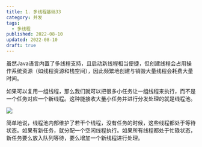 ```yaml
---
title: 1. 多线程基础33
category: 并发
tags:
  - 多线程
published: 2022-08-10
updated: 2022-08-10
draft: true
---
```


虽然Java语言内置了多线程支持，且启动新线程相当便捷，但创建线程会占用操作系统资源（如线程资源和栈空间），因此频繁地创建与销毁大量线程会耗费大量时间。

如果可以复用一组线程，那么我们就可以把很多小任务让一组线程来执行，而不是一个任务对应一个新线程。这种能接收大量小任务并进行分发处理的就是线程池。

![](https://cdn.nlark.com/yuque/__mermaid_v3/3eeec454541a0be5749d67a978bfea69.svg)

简单地说，线程池内部维护了若干个线程，没有任务的时候，这些线程都处于等待状态。如果有新任务，就分配一个空闲线程执行。如果所有线程都处于忙碌状态，新任务要么放入队列等待，要么增加一个新线程进行处理。

